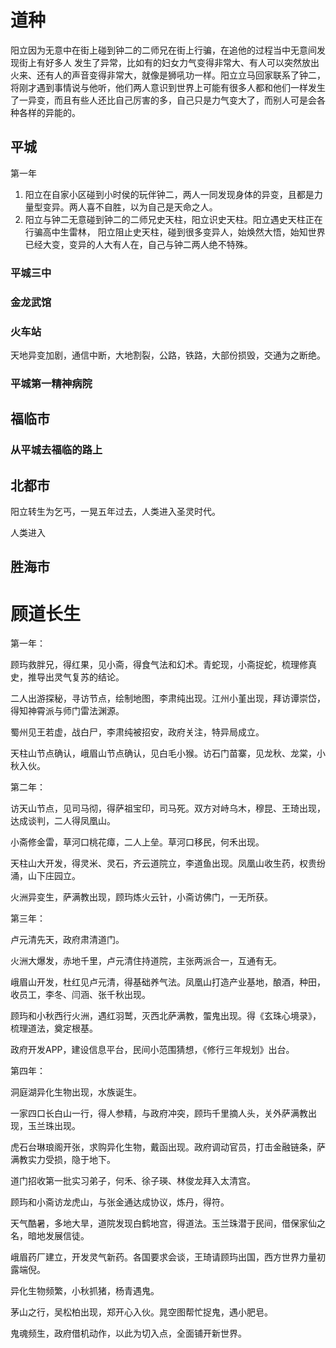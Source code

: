 # 道种
阳立因为无意中在街上碰到钟二的二师兄在街上行骗，在追他的过程当中无意间发现街上有好多人
发生了异常，比如有的妇女力气变得非常大、有人可以突然放出火来、还有人的声音变得非常大，就像是狮吼功一样。阳立立马回家联系了钟二，将刚才遇到事情说与他听，他们两人意识到世界上可能有很多人都和他们一样发生了一异变，而且有些人还比自己厉害的多，自己只是力气变大了，而别人可是会各种各样的异能的。



## 平城
第一年　
1. 阳立在自家小区碰到小时侯的玩伴钟二，两人一同发现身体的异变，且都是力量型变异。两人喜不自胜，以为自己是天命之人。
2. 阳立与钟二无意碰到钟二的二师兄史天柱，阳立识史天柱。阳立遇史天柱正在行骗高中生雷林，
阳立阻止史天柱，碰到很多变异人，始焕然大悟，始知世界已经大变，变异的人大有人在，自己与钟二两人绝不特殊。

### 平城三中

### 金龙武馆

### 火车站

天地异变加剧，通信中断，大地割裂，公路，铁路，大部份损毁，交通为之断绝。

### 平城第一精神病院



## 福临市

### 从平城去福临的路上


## 北都市

阳立转生为乞丐，一晃五年过去，人类进入圣灵时代。


人类进入

## 胜海市



# 顾道长生



第一年：

顾玙救胖兄，得红果，见小斋，得食气法和幻术。青蛇现，小斋捉蛇，梳理修真史，推导出灵气复苏的结论。

二人出游探秘，寻访节点，绘制地图，李肃纯出现。江州小堇出现，拜访谭崇岱，得知神霄派与师门雷法渊源。

蜀州见王若虚，战白尸，李肃纯被招安，政府关注，特异局成立。

天柱山节点确认，峨眉山节点确认，见白毛小猴。访石门苗寨，见龙秋、龙棠，小秋入伙。

第二年：

访天山节点，见司马彻，得萨祖宝印，司马死。双方对峙乌木，穆昆、王琦出现，达成谈判，二人得凤凰山。

小斋修金雷，草河口桃花瘴，二人上垒。草河口移民，何禾出现。

天柱山大开发，得灵米、灵石，齐云道院立，李道鱼出现。凤凰山收生药，权贵纷涌，山下庄园立。

火洲异变生，萨满教出现，顾玙炼火云针，小斋访佛门，一无所获。

第三年：

卢元清先天，政府肃清道门。

火洲大爆发，赤地千里，卢元清住持道院，主张两派合一，互通有无。

峨眉山开发，杜红见卢元清，得基础养气法。凤凰山打造产业基地，酿酒，种田，收员工，李冬、闫涵、张千秋出现。

顾玙和小秋西行火洲，遇红羽鹫，灭西北萨满教，蜰鬼出现。得《玄珠心境录》，梳理道法，奠定根基。

政府开发APP，建设信息平台，民间小范围猜想，《修行三年规划》出台。

第四年：

洞庭湖异化生物出现，水族诞生。

一家四口长白山一行，得人参精，与政府冲突，顾玙千里摘人头，关外萨满教出现，玉兰珠出现。

虎石台琳琅阁开张，求购异化生物，戴函出现。政府调动官员，打击金融链条，萨满教实力受损，隐于地下。

道门招收第一批实习弟子，何禾、徐子瑛、林俊龙拜入太清宫。

顾玙和小斋访龙虎山，与张金通达成协议，炼丹，得符。

天气酷暑，多地大旱，道院发现白鹤地宫，得道法。玉兰珠潜于民间，借保家仙之名，暗地发展信徒。

峨眉药厂建立，开发灵气新药。各国要求会谈，王琦请顾玙出国，西方世界力量初露端倪。

异化生物频繁，小秋抓猪，杨青遇鬼。

茅山之行，吴松柏出现，郑开心入伙。晁空图帮忙捉鬼，遇小肥皂。

鬼魂频生，政府借机动作，以此为切入点，全面铺开新世界。
